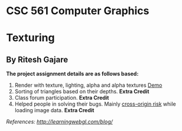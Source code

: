 # CSC 561 Computer Graphics
# Texturing
## By Ritesh Gajare

**The project assignment details are as follows based:**

1. Render with texture, lighting, alpha and alpha textures [Demo](https://plus.google.com/100523281871704763068/posts/ENQYm8gWeih?sfc=true)
2. Sorting of triangles based on their depths. **Extra Credit**
3. Class forum participation. **Extra Credit**
4. Helped people in solving their bugs. Mainly [cross-origin risk](https://developer.mozilla.org/en-US/docs/Web/API/Canvas_API/Tutorial/Using_images) while loading image data. **Extra Credit**

_References: http://learningwebgl.com/blog/_
